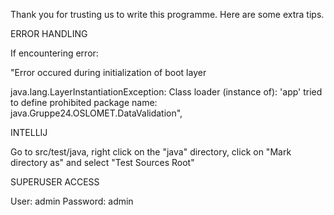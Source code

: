 Thank you for trusting us to write this programme.
Here are some extra tips.

ERROR HANDLING

If encountering error:

"Error occured during initialization of boot layer

java.lang.LayerInstantiationException: Class loader (instance of): 'app' tried to define prohibited package name: java.Gruppe24.OSLOMET.DataValidation",


INTELLIJ

Go to src/test/java,
right click on the "java" directory,
click on "Mark directory as" and 
select "Test Sources Root"




SUPERUSER ACCESS

User: admin
Password: admin